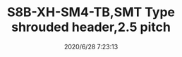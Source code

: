 ﻿---
layout: post 
title: S8B-XH-SM4-TB,SMT Type shrouded header,2.5 pitch
tags: XH
categories: housing-terminal
overview: SMT Type shrouded header,2.5 pitch
series: 
part_number: S8B-XH-SM4-TB
thumb_img: static/202006/369-thumb-20200628152530.jpg
small_img: static/202006/369-20200628152530.jpg
date: 2020/6/28 7:23:13
---



